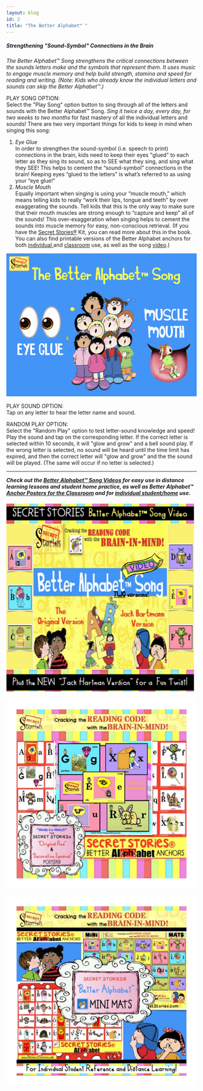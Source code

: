 ```yaml
---
layout: blog
id: 2
title: "The Better Alphabet™ "
---
```







##### ***Strengthening "Sound-Symbol" Connections in the Brain***

*The Better Alphabet™ Song strengthens the critical connections between the sounds letters make and the symbols that represent them. It uses music to engage muscle memory and help build strength, stamina and speed for reading and writing. (Note: Kids who already know the individual letters and sounds can skip the Better Alphabet™.)*

PLAY SONG OPTION:\
Select the "Play Song" option button to sing through all of the letters and sounds with the Better Alphabet™ Song. *Sing it twice a day, every day, for two weeks to two months* for fast mastery of all the individual letters and sounds! There are two very important things for kids to keep in mind when singing this song:

1. *Eye Glue*\
   In order to strengthen the sound-symbol (i.e. speech to print) connections in the brain, kids need to keep their eyes "glued" to each letter as they sing its sound, so as to SEE what they sing, and sing what they SEE! This helps to cement the “sound-symbol” connections in the brain! Keeping eyes “glued to the letters” is what’s referred to as using your “eye glue!” [](https://www.thesecretstories.com/the-secret-stories-musical-brain-teasers-toggle-id-1/better-alphabet-eye-glue-and-muscle-mouth/)
2. *Muscle Mouth*\
   Equally important when singing is using your “muscle mouth,” which means telling kids to really “work their lips, tongue and teeth” by over exaggerating the sounds. Tell kids that this is the only way to make sure that their mouth muscles are strong enough to “capture and keep” all of the sounds! This over-exaggeration when singing helps to cement the sounds into muscle memory for easy, non-conscious retrieval. (If you have the [Secret Stories®](https://www.thesecretstories.com/) Kit, you can read more about this in the book. You can also find printable versions of the Better Alphabet anchors for both [individual ](https://www.teacherspayteachers.com/Product/Secret-Stories-Better-Alphabet-Phonics-Mats-Individual-Use-Distance-Learning-1727516)and [classroom](https://www.teacherspayteachers.com/Product/Secret-Stories-Better-Alphabet-Anchors-for-Letter-Sounds-Phonics-Instruction-1152292) use, as well as the song [video](https://www.teacherspayteachers.com/Product/Secret-Stories-Better-Alphabet-Song-Video-for-FAST-Letters-Sound-Mastery-5953615).)

![Better Alphabet™ Eye Glue and Muscle Mouth](/uploads/better-alphabet-eye-glue-and-muscle-mouth.jpeg "Better Alphabet™ Eye Glue and Muscle Mouth")

PLAY SOUND OPTION:\
Tap on any letter to hear the letter name and sound. 

RANDOM PLAY OPTION:\
Select the "Random Play" option to test letter-sound knowledge and speed! Play the sound and tap on the corresponding letter. If the correct letter is selected within 10 seconds, it will "glow and grow" and a bell sound play. If the wrong letter is selected, no sound will be heard until the time limit has expired, and then the correct letter will "glow and grow" and the the sound will be played. (The same will occur if no letter is selected.)  

- - -

***Check out the [Better Alphabet™ Song Videos](https://www.teacherspayteachers.com/Product/Secret-Stories-Better-Alphabet-Song-Video-for-FAST-Letters-Sound-Mastery-5953615)  for easy use in distance learning lessons and student home practice, as well as Better Alphabet™ [Anchor Posters for the Classroom](https://www.teacherspayteachers.com/Product/Secret-Stories-Better-Alphabet-Anchors-for-Letter-Sounds-Phonics-Instruction-1152292) and for [individual student/home](https://www.teacherspayteachers.com/Product/Secret-Stories-Better-Alphabet-Phonics-Mats-Individual-Use-Distance-Learning-1727516) use.***

![Better Alphabet™ Song | Secret Stories®Videos](/uploads/secret-stories-better-alphabt-song-video.jpg "Better Alphabet Song Video")





![Better Alphabet™ Class Anchors | Secret Stories®](/uploads/better-alphabet-class-anchor-posters.jpg "Better Alphabet Class Anchors")

![Better Alphabet Mini-Mats | Secret Stories®](/uploads/better-alphabet-mini-mat.jpg "Beter ALphabet Mini Mats")